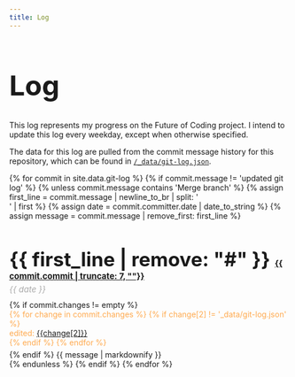 ```yaml
---
title: Log
---
```


<meta charset="utf-8">
<meta name="viewport" content="width=device-width, initial-scale=1, shrink-to-fit=no">
<link rel="shortcut icon" type="image/x-icon" href="../favicon.ico">
  
<style>
  .header {
    font-size: 35px;
    font-weight: bold;
    margin-bottom: 5px;
  }
  #title {
    font-size: 50px;
  }
  .date {
    font-size: 15px;
    color: #aaa;
    margin-bottom: 10px;
    font-style: italic;
  }
  .commit > .files {
    color: rgb(255,169,77);
    margin-bottom: 5px;
  }
  .hash {
    font-size: 15px;
  }
</style>

<h1 id="title">Log</h1>

This log represents my progress on the Future of Coding project. I intend to update this log every weekday, except when otherwise specified.

The data for this log are pulled from the commit message history for this repository, which can be found in [`/_data/git-log.json`](/_data/git-log.json).

<div id="commits-container">
{% for commit in site.data.git-log %} 
  {% if commit.message != 'updated git log' %}
    {% unless commit.message contains 'Merge branch' %}
      {% assign first_line = commit.message | newline_to_br | split: '<br />' | first %} 
      {% assign date = commit.committer.date | date_to_string %}
      {% assign message = commit.message | remove_first: first_line %}
      <div class="commit">
        <h2 class="header">
          {{ first_line | remove: "#" }}
          <a class="hash" href="https://github.com/stevekrouse/futureofcoding.org/commit/{{ commit.commit }}">{{ commit.commit | truncate: 7, ""}}</a>
        </h2>
        <div class="date">{{ date }}</div>
        {% if commit.changes != empty %}
          <div class="files">
            {% for change in commit.changes %}
              {% if change[2] != '_data/git-log.json' %}
               <div class="file">
                  edited: <a target="_blank" href="https://github.com/stevekrouse/futureofcoding.org/blob/{{commit.commit}}/{{change[2]}}">{{change[2]}}</a>
                </div>
              {% endif %}  
            {% endfor %}
          </div>
        {% endif %}
        {{ message | markdownify }}
      </div>
    {% endunless %} 
  {% endif %}
{% endfor %}
</div>

<script>
  (function(i,s,o,g,r,a,m){i['GoogleAnalyticsObject']=r;i[r]=i[r]||function(){
  (i[r].q=i[r].q||[]).push(arguments)},i[r].l=1*new Date();a=s.createElement(o),
  m=s.getElementsByTagName(o)[0];a.async=1;a.src=g;m.parentNode.insertBefore(a,m)
  })(window,document,'script','https://www.google-analytics.com/analytics.js','ga');
  ga('create', 'UA-103157758-1', 'auto');
  ga('send', 'pageview');
</script>
<script repoPath="stevekrouse/futureofcoding.org" type="text/javascript" src="/unbreakable-links/index.js"></script>
